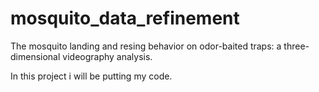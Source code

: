 # mosquito_data_refinement
The mosquito landing and resing behavior on odor-baited traps: a three-dimensional videography analysis.

In this project i will be putting my code.